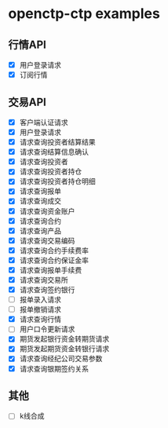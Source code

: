 # openctp-ctp examples

## 行情API

- [x] 用户登录请求
- [x] 订阅行情

## 交易API

- [x] 客户端认证请求
- [x] 用户登录请求
- [x] 请求查询投资者结算结果
- [x] 请求查询结算信息确认
- [x] 请求查询投资者
- [x] 请求查询投资者持仓
- [x] 请求查询投资者持仓明细
- [x] 请求查询报单
- [x] 请求查询成交
- [x] 请求查询资金账户
- [x] 请求查询合约
- [x] 请求查询产品
- [x] 请求查询交易编码
- [x] 请求查询合约手续费率
- [x] 请求查询合约保证金率
- [x] 请求查询报单手续费
- [x] 请求查询交易所
- [x] 请求查询签约银行
- [ ] 报单录入请求
- [ ] 报单撤销请求
- [x] 请求查询行情
- [ ] 用户口令更新请求
- [x] 期货发起银行资金转期货请求
- [x] 期货发起期货资金转银行请求
- [x] 请求查询经纪公司交易参数
- [x] 请求查询银期签约关系

## 其他

- [ ] k线合成